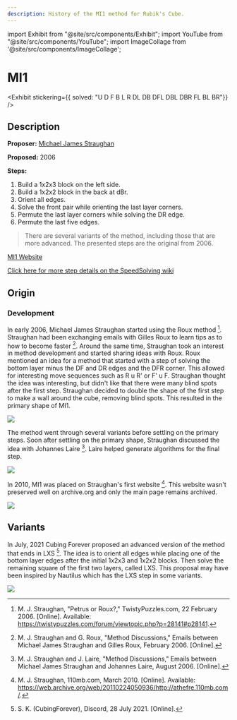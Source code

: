 ```yaml
---
description: History of the MI1 method for Rubik's Cube.
---
```


import Exhibit from "@site/src/components/Exhibit";
import YouTube from "@site/src/components/YouTube";
import ImageCollage from '@site/src/components/ImageCollage';

# MI1

<Exhibit
stickering={{
    solved: "U D F B L R DL DB DFL DBL DBR FL BL BR"}}
/>

## Description

**Proposer:** [Michael James Straughan](CubingContributors/MethodDevelopers.md#straughan-michael-james-athefre)

**Proposed:** 2006

**Steps:**

1. Build a 1x2x3 block on the left side.
2. Build a 1x2x2 block in the back at dBr.
3. Orient all edges.
4. Solve the front pair while orienting the last layer corners.
5. Permute the last layer corners while solving the DR edge.
6. Permute the last five edges.

> There are several variants of the method, including those that are more advanced. The presented steps are the original from 2006.

[MI1 Website](https://sites.google.com/site/athefre/3x3-methods/mi1?authuser=0)

[Click here for more step details on the SpeedSolving wiki](https://www.speedsolving.com/wiki/index.php/MI1)

## Origin

### Development

In early 2006, Michael James Straughan started using the Roux method [^straughan-2006]. Straughan had been exchanging emails with Gilles Roux to learn tips as to how to become faster [^straughan-roux-2006]. Around the same time, Straughan took an interest in method development and started sharing ideas with Roux. Roux mentioned an idea for a method that started with a step of solving the bottom layer minus the DF and DR edges and the DFR corner. This allowed for interesting move sequences such as R u R' or F' u F. Straughan thought the idea was interesting, but didn't like that there were many blind spots after the first step. Straughan decided to double the shape of the first step to make a wall around the cube, removing blind spots. This resulted in the primary shape of MI1.

![](img/MI1/IdeaOrigin2.png)

The method went through several variants before settling on the primary steps. Soon after settling on the primary shape, Straughan discussed the idea with Johannes Laire [^straughan-laire-2006]. Laire helped generate algorithms for the final step.

![](img/MI1/Laire.png)

In 2010, MI1 was placed on Straughan's first website [^straughan-2010]. This website wasn't preserved well on archive.org and only the main page remains archived.

![](img/MI1/Site.png)

## Variants

In July, 2021 Cubing Forever proposed an advanced version of the method that ends in LXS [^k-cubingforever-2021]. The idea is to orient all edges while placing one of the bottom layer edges after the initial 1x2x3 and 1x2x2 blocks. Then solve the remaining square of the first two layers, called LXS. This proposal may have been inspired by Nautilus which has the LXS step in some variants.

![](img/MI1/CubingForever.png)

[^straughan-2006]: M. J. Straughan, "Petrus or Roux?," TwistyPuzzles.com, 22 February 2006. [Online]. Available: https://twistypuzzles.com/forum/viewtopic.php?p=28141#p28141.

[^straughan-roux-2006]: M. J. Straughan and G. Roux, "Method Discussions," Emails between Michael James Straughan and Gilles Roux, February 2006. [Online].

[^straughan-laire-2006]: M. J. Straughan and J. Laire, "Method Discussions," Emails between Michael James Straughan and Johannes Laire, August 2006. [Online].

[^straughan-2010]: M. J. Straughan, 110mb.com, March 2010. [Online]. Available: https://web.archive.org/web/20110224050936/http://athefre.110mb.com/.

[^k-cubingforever-2021]: S. K. (CubingForever), Discord, 28 July 2021. [Online].